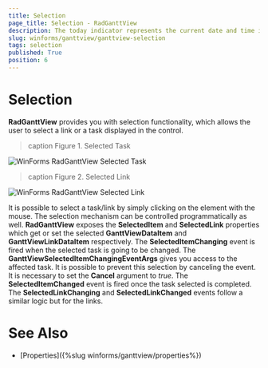 ```yaml
---
title: Selection
page_title: Selection - RadGanttView
description: The today indicator represents the current date and time in the graphical view of RadGanttView.
slug: winforms/ganttview/ganttview-selection
tags: selection
published: True
position: 6 
---
```


# Selection
 
**RadGanttView** provides you with selection functionality, which allows the user to select a link or a task displayed in the control. 

>caption Figure 1. Selected Task

![WinForms RadGanttView Selected Task](images/ganttview-selection001.png)

>caption Figure 2. Selected Link

![WinForms RadGanttView Selected Link](images/ganttview-selection002.png)

It is possible to select a task/link by simply clicking on the element with the mouse. The selection mechanism can be controlled programmatically as well. **RadGanttView** exposes the **SelectedItem** and **SelectedLink** properties which get or set the selected **GanttViewDataItem** and **GanttViewLinkDataItem** respectively. The **SelectedItemChanging** event is fired when the selected task is going to be changed. The **GanttViewSelectedItemChangingEventArgs** gives you access to the affected task. It is possible to prevent this selection by canceling the event. It is necessary to set the **Cancel** argument to *true*. The **SelectedItemChanged** event is fired once the task selected is completed. The **SelectedLinkChanging** and **SelectedLinkChanged** events follow a similar logic but for the links. 


# See Also

* [Properties]({%slug winforms/ganttview/properties%})
